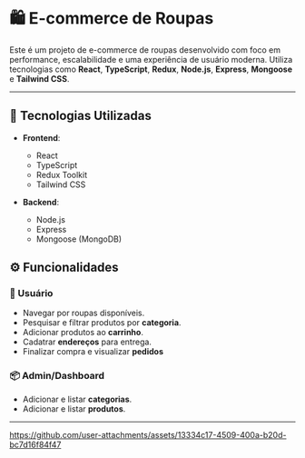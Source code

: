 # 🛍️ E-commerce de Roupas

Este é um projeto de e-commerce de roupas desenvolvido com foco em performance, escalabilidade e uma experiência de usuário moderna. Utiliza tecnologias como **React**, **TypeScript**, **Redux**, **Node.js**, **Express**, **Mongoose** e **Tailwind CSS**.

---

## 🚀 Tecnologias Utilizadas

- **Frontend**:
  - React
  - TypeScript
  - Redux Toolkit
  - Tailwind CSS

- **Backend**:
  - Node.js
  - Express
  - Mongoose (MongoDB)

## ⚙️ Funcionalidades

### 🛒 Usuário
- Navegar por roupas disponíveis.
- Pesquisar e filtrar produtos por **categoria**.
- Adicionar produtos ao **carrinho**.
- Cadatrar **endereços** para entrega.
- Finalizar compra e visualizar **pedidos**

### 📦 Admin/Dashboard
- Adicionar e listar **categorias**.
- Adicionar e listar **produtos**.


---




https://github.com/user-attachments/assets/13334c17-4509-400a-b20d-bc7d16f84f47

